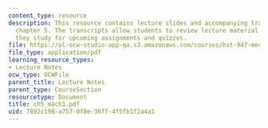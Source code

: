 ```yaml
---
content_type: resource
description: This resource contains lecture slides and accompanying transcripts for
  chapter 5. The transcripts allow students to review lecture material in detail as
  they study for upcoming assignments and quizzes.
file: https://ol-ocw-studio-app-qa.s3.amazonaws.com/courses/hst-947-medical-artificial-intelligence-spring-2005/7892c198a7570f8e36ff4f5fb1f2a4a1_ch5_mach1.pdf
file_type: application/pdf
learning_resource_types:
- Lecture Notes
ocw_type: OCWFile
parent_title: Lecture Notes
parent_type: CourseSection
resourcetype: Document
title: ch5_mach1.pdf
uid: 7892c198-a757-0f8e-36ff-4f5fb1f2a4a1
---
```

